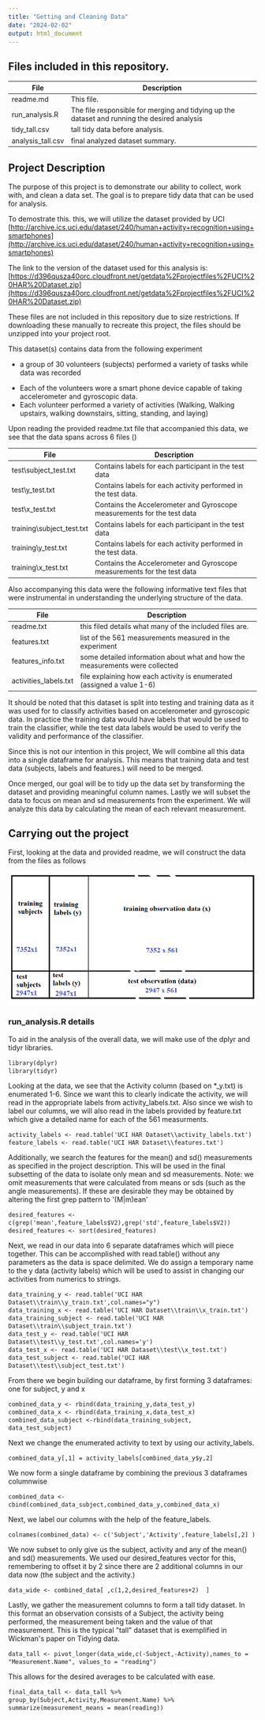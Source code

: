 ```yaml
---
title: "Getting and Cleaning Data"
date: "2024-02-02"
output: html_document
---
```



## Files included in this repository.

| File                 | Description                                                                                   |
|----------------------|-----------------------------------------------------------------------------------------------|
| readme.md            | This file.                                                                                    |   
| run_analysis.R       | The file responsible for merging and tidying up the dataset and running the desired analysis  |      
| tidy_tall.csv        | tall tidy data before analysis.                                                               |     
| analysis_tall.csv    | final analyzed dataset summary.                                                               |




## Project Description

The purpose of this project is to demonstrate our ability to collect, work with, and clean a data set. The goal is to prepare tidy data that can be used for analysis. 

To demostrate this. this, we will utilize the dataset provided by UCI [http://archive.ics.uci.edu/dataset/240/human+activity+recognition+using+smartphones](http://archive.ics.uci.edu/dataset/240/human+activity+recognition+using+smartphones) 

The link to the version of the dataset used for this analysis is:
[https://d396qusza40orc.cloudfront.net/getdata%2Fprojectfiles%2FUCI%20HAR%20Dataset.zip](https://d396qusza40orc.cloudfront.net/getdata%2Fprojectfiles%2FUCI%20HAR%20Dataset.zip)

These files are not included in this repository due to size restrictions. If downloading these manually to recreate this project, the files should be unzipped into your project root.

This dataset(s) contains data from the following experiment

*  a group of 30 volunteers (subjects) performed a variety of tasks while data was recorded
  + Each of the volunteers wore a smart phone device capable of taking accelerometer and gyroscopic data.
  + Each volunteer performed a variety of activities (Walking, Walking upstairs, walking downstairs, sitting, standing, and laying)
  
Upon reading the provided readme.txt file that accompanied this data, we see that the data spans across 6 files ()

| File                        | Description                                                                        | 
|-----------------------------|------------------------------------------------------------------------------------|
| test\\subject_test.txt      |   Contains labels for each participant in the test data                            |
| test\\y_test.txt            |   Contains labels for each activity performed in the test data.                    |
| test\\x_test.txt            |   Contains the Accelerometer and Gyroscope measurements for the test data          |
| training\\subject_test.txt  |  Contains labels for each participant in the test data                             |
| training\\y_test.txt        |     Contains labels for each activity performed in the test data.                  |
| training\\x_test.txt        |    Contains the Accelerometer and Gyroscope measurements for the test data         |


Also accompanying this data were the following informative text files that were instrumental in understanding the 
underlying structure of the data.


| File                    | Description                                                                        | 
|-------------------------|------------------------------------------------------------------------------------|
| readme.txt              | this filed details what many of the included files are.                            |
| features.txt            | list of the 561 measurements measured in the experiment                            |
| features_info.txt       | some detailed information about what and how the measurements were collected       |
| activities_labels.txt   | file explaining how each activity is enumerated (assigned a value 1-6)             |


It should be noted that this dataset is split into testing and training data as it was used for to classify
activities based on accelerometer and gyroscopic data.  In practice the training data would have labels that would be used
to train the classifier, while the test data labels would be used to verify the validity and performance of the classifier.

Since this is not our intention in this project, We will combine all this data into a single dataframe for analysis.  This means that training data and test data (subjects, labels and features.) will need to be merged.

Once merged, our goal will be to tidy up the data set by transforming the dataset and providing meaningful column names.  Lastly we will subset the data to focus on mean and sd measurements from the experiment.  We will analyze this data by calculating the mean of each relevant measurement.


## Carrying out the project


First, looking at the data and provided readme, we will construct the data from the files as follows

![](combined_data.png)


### run_analysis.R details

To aid in the analysis of the overall data, we will make use of the dplyr and tidyr libraries.  


```
library(dplyr)
library(tidyr)
```


Looking at the data, we see that the Activity column (based on *_y.txt) is enumerated 1-6.  Since we want this to clearly indicate the activity, we will read in the appropriate labels from activity_labels.txt.  Also since we wish to label our columns, we will also read in the labels provided by feature.txt which give a detailed name for each of the 561 measurments.
```
activity_labels <- read.table('UCI HAR Dataset\\activity_labels.txt')
feature_labels <- read.table('UCI HAR Dataset\\features.txt')
```

Additionally, we search the features for the mean() and sd() measurements as specified in the project description.  This will be used in the final subsetting of the data to isolate only mean and sd measurements.  Note: we omit measurements that were calculated from means or sds (such as the angle measurements).  If these are desirable they may be obtained by altering the first grep pattern to '(M|m)ean'   

```
desired_features <- c(grep('mean',feature_labels$V2),grep('std',feature_labels$V2))
desired_features <- sort(desired_features)
```

Next, we read in our data into 6 separate dataframes which will piece together.  This can be accomplished with read.table()
without any parameters as the data is space delimited.  We do assign a temporary name to the y data (activity labels) which will be used to assist in changing our activities from numerics to strings.
```
data_training_y <- read.table('UCI HAR Dataset\\train\\y_train.txt',col.names="y")
data_training_x <- read.table('UCI HAR Dataset\\train\\x_train.txt')
data_training_subject <- read.table('UCI HAR Dataset\\train\\subject_train.txt')
data_test_y <- read.table('UCI HAR Dataset\\test\\y_test.txt',col.names='y')
data_test_x <- read.table('UCI HAR Dataset\\test\\x_test.txt')
data_test_subject <- read.table('UCI HAR Dataset\\test\\subject_test.txt')
```

From there we begin building our dataframe, by first forming 3 dataframes:  one for subject, y and x 
```
combined_data_y <- rbind(data_training_y,data_test_y)
combined_data_x <- rbind(data_training_x,data_test_x)
combined_data_subject <-rbind(data_training_subject, data_test_subject)
```

Next we change the enumerated activity to text by using our activity_labels.

```
combined_data_y[,1] = activity_labels[combined_data_y$y,2]
```



We now form a single dataframe by combining the previous 3 dataframes columnwise
```
combined_data <- cbind(combined_data_subject,combined_data_y,combined_data_x)
```


Next, we label our columns with the help of the feature_labels. 

```
colnames(combined_data) <- c('Subject','Activity',feature_labels[,2] )
```


We now subset to only give us the subject, activity and any of the mean() and sd() measurements.  We used our
desired_features vector for this, remembering to offset it by 2 since there are 2 additional columns in our data now (the subject and the activity.)
```
data_wide <- combined_data[ ,c(1,2,desired_features+2)  ]
```

Lastly, we gather the measurement columns to form a tall tidy dataset.  In this format an observation consists of a Subject, the activity being performed, the measurement being taken and the value of that measurement.  This is the typical "tall" dataset that is exemplified in Wickman's paper on Tidying data.
```
data_tall <- pivot_longer(data_wide,c(-Subject,-Activity),names_to = "Measurement.Name", values_to = "reading")
```                          
                          
This allows for the desired averages to be calculated with ease.                          
```
final_data_tall <- data_tall %>% group_by(Subject,Activity,Measurement.Name) %>% summarize(measurement_means = mean(reading))
```


